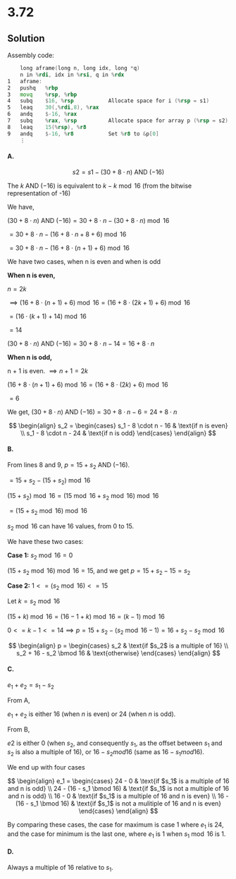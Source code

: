 # 3.72

## Solution

Assembly code:

```asm
	long aframe(long n, long idx, long *q)
	n in %rdi, idx in %rsi, q in %rdx
1	aframe:
2	pushq	%rbp
3	movq	%rsp, %rbp
4	subq	$16, %rsp			Allocate space for i (%rsp = s1)
5	leaq	30(,%rdi,8), %rax
6	andq	$-16, %rax
7	subq	%rax, %rsp			Allocate space for array p (%rsp = s2)
8	leaq	15(%rsp), %r8
9	andq	$-16, %r8			Set %r8 to &p[0]
	⋮
```

#### A.

$$
s2 = s1 - (30 + 8 \cdot n)\ \text{AND}\ (-16)
$$

The $k\ \text{AND}\ (-16)$ is equivalent to $k - k \bmod 16$ (from the bitwise representation
of -16)

We have,

$(30 + 8 \cdot n)\ \text{AND}\ (-16) = 30 + 8 \cdot n - (30 + 8 \cdot n) \bmod 16$

$= 30 + 8 \cdot n - (16 + 8 \cdot n + 8 + 6) \bmod 16$

$= 30 + 8 \cdot n - (16 + 8 \cdot (n+1) + 6) \bmod 16$

We have two cases, when n is even and when is odd

**When n is even,**

$n = 2k$

$\implies (16 + 8 \cdot (n + 1) + 6) \bmod 16 = (16 + 8 \cdot (2k + 1) + 6) \bmod 16$

$= (16 \cdot (k + 1) + 14) \bmod 16$

$= 14$

$(30 + 8 \cdot n)\ \text{AND}\ (-16) = 30 + 8 \cdot n - 14 = 16 + 8 \cdot n$

**When n is odd,**

n + 1 is even. $\implies n + 1 = 2k$

$(16 + 8 \cdot (n + 1) + 6) \bmod 16 = (16 + 8 \cdot (2k) + 6) \bmod 16$

$= 6$

We get, $(30 + 8 \cdot n)\ \text{AND}\ (-16) = 30 + 8 \cdot n - 6 = 24 + 8 \cdot n$

$$
\begin{align}
s_2 = \begin{cases} s_1 - 8 \cdot n - 16 & \text{if n is even} \\
s_1 - 8 \cdot n - 24 & \text{if n is odd} \end{cases}
\end{align}
$$

#### B.

From lines 8 and 9, $p = 15 + s_2\ \text{AND}\ (-16)$.

$= 15 + s_2 - (15 + s_2) \bmod 16$

$(15 + s_2) \bmod 16 = (15 \bmod 16 + s_2 \bmod 16) \bmod 16$

$= (15 + s_2 \bmod 16) \bmod 16$

$s_2 \bmod 16$ can have 16 values, from 0 to 15.

We have these two cases:

**Case 1:** $s_2 \bmod 16 = 0$

$(15 + s_2 \bmod 16) \bmod 16 = 15$, and we get $p = 15 + s_2 - 15 = s_2$

**Case 2:** $1 <= (s_2 \bmod 16) <= 15$

Let $k = s_2 \bmod 16$

$(15 + k) \bmod 16 = (16 - 1 + k) \bmod 16 = (k - 1) \bmod 16$

$0 <= k - 1 <= 14 \implies p = 15 + s_2 - (s_2 \bmod 16 - 1) = 16 + s_2 - s_2 \bmod 16$

$$
\begin{align}
p = \begin{cases} s_2 & \text{if $s_2$ is a multiple of 16} \\
s_2 + 16 - s_2 \bmod 16 & \text{otherwise} \end{cases}
\end{align}
$$

#### C.

$e_1 + e_2 = s_1 - s_2$

From A,

$e_1 + e_2$ is either 16 (when $n$ is even) or 24 (when $n$ is odd).

From B,

$e2$ is either 0 (when $s_2$, and consequently $s_1$, as the offset between $s_1$ and $s_2$
is also a multiple of 16), or $16 - s_2 mod 16$ (same as $16 - s_1 mod 16$).

We end up with four cases

$$
\begin{align}
e_1 = \begin{cases} 24 - 0 & \text{if $s_1$ is a multiple of 16 and n is odd} \\
24 - (16 - s_1 \bmod 16) & \text{if $s_1$ is not a multiple of 16 and n is odd} \\
16 - 0 & \text{if $s_1$ is a multiple of 16 and n is even} \\
16 - (16 - s_1 \bmod 16) & \text{if $s_1$ is not a mulitiple of 16 and n is even} \end{cases}
\end{align}
$$

By comparing these cases, the case for maximum is case 1 where $e_1$ is 24, and the case for minimum
is the last one, where $e_1$ is 1 when $s_1 \bmod 16$ is 1.

#### D.

Always a multiple of 16 relative to $s_1$.
